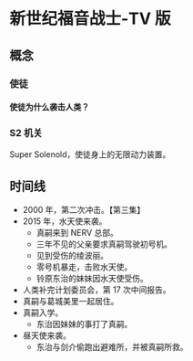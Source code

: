 # 新世纪福音战士-TV 版

## 概念

### 使徒

#### 使徒为什么袭击人类？

### S2 机关

Super Solenold，使徒身上的无限动力装置。

## 时间线

- 2000 年，第二次冲击。【第三集】
- 2015 年，水天使来袭。
  - 真嗣来到 NERV 总部。
  - 三年不见的父亲要求真嗣驾驶初号机。
  - 见到受伤的绫波丽。
  - 零号机暴走，击败水天使。
  - 铃原东治的妹妹因水天使受伤。
- 人类补完计划委员会，第 17 次中间报告。
- 真嗣与葛城美里一起居住。
- 真嗣入学。
  - 东治因妹妹的事打了真嗣。
- 昼天使来袭。
  - 东治与剑介偷跑出避难所，并被真嗣所救。
